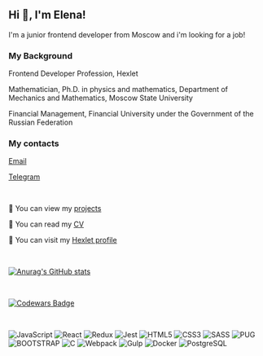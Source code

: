 <h2>Hi 👋, I'm Elena!</h2>
<p>I'm a junior frontend developer from Moscow and i'm looking for a job!</p>

### My Background
  Frontend Developer Profession, Hexlet

  Mathematician, Ph.D. in physics and mathematics, Department of Mechanics and Mathematics, Moscow State University

  Financial Management, Financial University under the Government of the Russian Federation



### My contacts
[Email](mailto:evabrarova@gmail.com)

[Telegram](https://t.me/EAbra19)

<br>

🤔 You can view my [projects](https://github.com/Abra19?tab=repositories)</div>

👨 You can read my [CV](https://cv.hexlet.io/resumes/1860)</div>
  
👯 You can visit my [Hexlet profile](https://ru.hexlet.io/u/user-cee6247cf792bcab)</div>  

<br>

[![Anurag's GitHub stats](https://github-readme-stats.vercel.app/api?username=abra19)](https://github.com/anuraghazra/github-readme-stats)

<br>

[![Codewars Badge](https://www.codewars.com/users/Abra19/badges/small)](https://www.codewars.com/users/Abra19)

<br>

  ![JavaScript](https://img.shields.io/badge/-JavaScript(ES6+)-006400?logo=javascript) ![React](https://img.shields.io/badge/-React-1e90ff?logo=react) ![Redux](https://img.shields.io/badge/-Redux-006400?logo=redux) ![Jest](https://img.shields.io/badge/-JEST-0000cd?logo=jest) ![HTML5](https://img.shields.io/badge/-HTML5-ffffe0?logo=html5) ![CSS3](https://img.shields.io/badge/-CSS3-00bfff?logo=css3) ![SASS](https://img.shields.io/badge/-SASS-f5f5f5?logo=sass) ![PUG](https://img.shields.io/badge/-PUG-faebd7?logo=pug) ![BOOTSTRAP](https://img.shields.io/badge/-BOOTSTRAP-fff8dc?logo=bootstrap) ![C](https://img.shields.io/badge/-%20-4b0082?logo=c) ![Webpack](https://img.shields.io/badge/-Webpack-4169e1?logo=webpack) ![Gulp](https://img.shields.io/badge/-Gulp-ffe4e1?logo=gulp) ![Docker](https://img.shields.io/badge/-Docker-191970?logo=Docker) ![PostgreSQL](https://img.shields.io/badge/-PostgreSQL-e6e6fa?logo=PostgreSQL)

